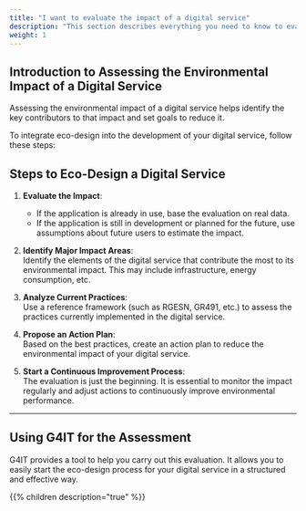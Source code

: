 ```yaml
---
title: "I want to evaluate the impact of a digital service"
description: "This section describes everything you need to know to evaluate the impact of a digital service"
weight: 1
---
```


## Introduction to Assessing the Environmental Impact of a Digital Service

Assessing the environmental impact of a digital service helps identify the key contributors to that impact and set goals
to reduce it.

To integrate eco-design into the development of your digital service, follow these steps:

## Steps to Eco-Design a Digital Service

1. **Evaluate the Impact**:
    - If the application is already in use, base the evaluation on real data.
    - If the application is still in development or planned for the future, use assumptions about future users to
      estimate the impact.

2. **Identify Major Impact Areas**:  
   Identify the elements of the digital service that contribute the most to its environmental impact. This may include
   infrastructure, energy consumption, etc.

3. **Analyze Current Practices**:  
   Use a reference framework (such as RGESN, GR491, etc.) to assess the practices currently implemented in the digital
   service.

4. **Propose an Action Plan**:  
   Based on the best practices, create an action plan to reduce the environmental impact of your digital service.

5. **Start a Continuous Improvement Process**:  
   The evaluation is just the beginning. It is essential to monitor the impact regularly and adjust actions to
   continuously improve environmental performance.
---
## Using G4IT for the Assessment

G4IT provides a tool to help you carry out this evaluation. It allows you to easily start the eco-design process for
your digital service in a structured and effective way.

{{% children description="true" %}}
